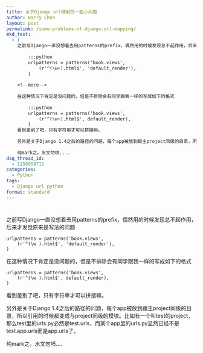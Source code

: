 ```yaml
---
title: 关于Django url映射的一些小问题
author: Harry Chen
layout: post
permalink: /some-problems-of-django-url-mapping/
mkd_text:
  - |
    之前写Django一直没想着去用patterns的prefix，偶然用的时候发现总不起作用，后来才发觉原来是写法的问题
    
    	:::python
    	urlpatterns = patterns('book.views', 
    		(r'^(\w+).html$', 'default_render'),
    	)
    
    <!--more-->
    
    在这种情况下肯定是没问题的，但是不排除会有同学跟我一样的写成如下的格式
    
    	:::python
    	urlpatterns = patterns('book.views', 
    		(r'^(\w+).html$', default_render),
    	)
    看到差别了吧，只有字符串才可以拼接嘛。
    
    另外是关于Django 1.4之后的路径的问题，每个app被放到跟主project同级的目录，所以引用的时候都变成与project同级的模块。比如有一个叫test的project，那么test里的urls.py必然是test.urls，而某个app里的urls.py显然已经不是test.app.urls而是app.urls了。
    
    纯mark之。水文勿喷....
dsq_thread_id:
  - 1256058711
categories:
  - Python
tags:
  - Django url python
format: standard
---
```

# 

之前写Django一直没想着去用patterns的prefix，偶然用的时候发现总不起作用，后来才发觉原来是写法的问题


    urlpatterns = patterns('book.views',
        (r'^(\w ).html$', 'default_render'),
    )


在这种情况下肯定是没问题的，但是不排除会有同学跟我一样的写成如下的格式


    urlpatterns = patterns('book.views',
        (r'^(\w ).html$', default_render),
    )


看到差别了吧，只有字符串才可以拼接嘛。

另外是关于Django 1.4之后的路径的问题，每个app被放到跟主project同级的目录，所以引用的时候都变成与project同级的模块。比如有一个叫test的project，那么test里的urls.py必然是test.urls，而某个app里的urls.py显然已经不是test.app.urls而是app.urls了。

纯mark之。水文勿喷….